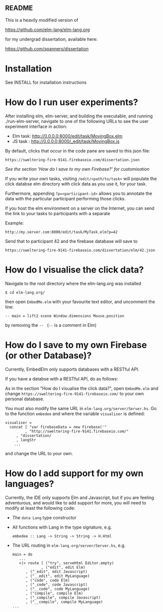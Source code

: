 README
------

This is a heavily modified version of 

https://github.com/elm-lang/elm-lang.org

for my undergrad dissertation, available here:

https://github.com/spanners/dissertation


Installation
============

See INSTALL for installation instructions


How do I run user experiments?
==============================

After installing elm, elm-server, and building the executable, and
running ./run-elm-server, navigate to one of the following URLs to
see the user experiment interface in action:

* Elm task: http://0.0.0.0:8000/edit/task/MovingBox.elm
* JS task : http://0.0.0.0:8000/_edit/task/MovingBox.js

By default, clicks that occur in the code pane are saved to this 
json file:

`https://sweltering-fire-9141.firebaseio.com/dissertation.json`

*See the section 'How do I save to my own Firebase?' for 
customisation*

If you  write your own tasks, visiting `/edit/<path/to/task>` will 
populate the click databse elm directory with click data as you use 
it, for your task.

Furthermore, appending `?p=<participant-id>` allows you to annotate
the data with the particular participant performing those clicks.

If you host the elm environment on a server on the Internet, you can
send the link to your tasks to participants with a separate

Example:

`http://my.server.com:8000/edit/task/MyTask.elm?p=42`

Send that to participant 42 and the firebase database will save to

`https://sweltering-fire-9141-firebaseio.com/dissertation/elm/42.json`


How do I visualise the click data?
==================================

Navigate to the root directory where the elm-lang.org was installed

`$ cd elm-lang.org/`

then open `EmbedMe.elm` with your favourite text editor, and 
uncomment the line:

`-- main = lift2 scene Window.dimensions Mouse.position`

by removing the `-- ` (`--` is a comment in Elm)


How do I save to my own Firebase (or other Database)?
=====================================================

Currently, EmbedElm only supports databases with a 
RESTful API.

If you have a databse with a RESTful API, do as follows:

As in the section "How do I visualise the click data?", open 
`EmbedMe.elm` and change 
`https://sweltering-fire-9141-firebaseio.com/` to your own
personal database.

You must also modify the same URL in 
`elm-lang.org/server/Server.hs`. Go to the function `embedee` 
and where the variable `visualiser` is defined:

	visualiser = 
	  concat [ "var firebaseData = new Firebase('"
	         , "http://sweltering-fire-9141.firebaseio.com/"
		 , "dissertation/
		 , langStr
        ...

and change the URL to your own.


How do I add support for my own languages?
==========================================

Currently, the IDE only supports Elm and Javascript, but if you are
feeling adventurous, and would like to add support for more, you will 
need to modify at least the following code:

* The `data Lang` type constructor

* All functions with Lang in the type signature, e.g.

   `embedee :: Lang -> String -> String -> H.Html`

* The URL routing in `elm-lang.org/server/Server.hs`, e.g.

   ~~~~~~~~~~{.haskell}
   main = do
      ...
      <|> route [ ("try", serveHtml Editor.empty)
                , ("edit", edit Elm)
   	     , ("_edit", edit Javascript)
   	     , ("__edit", edit MyLanguage)
   	     , ("code", code Elm)
   	     , ("_code", code Javascript)
   	     , ("__code", code MyLanguage)
   	     , ("compile", compile Elm)
   	     , ("_compile", compile Javascript)
   	     , ("__compile", compile MyLanguage)
   ...
   ~~~~~~~~~~~~~~~~~~~~
